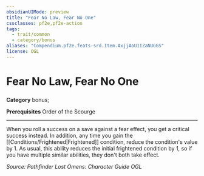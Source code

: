 ```yaml
---
obsidianUIMode: preview
title: "Fear No Law, Fear No One"
cssclasses: pf2e,pf2e-action
tags:
  - trait/common
  - category/bonus
aliases: "Compendium.pf2e.feats-srd.Item.AxjjAoU1IZaNUGGS"
license: OGL
---
```

# Fear No Law, Fear No One

### 

**Category** bonus; 



**Prerequisites** Order of the Scourge
* * *
When you roll a success on a save against a fear effect, you get a critical success instead. In addition, any time you gain the [[Conditions/Frightened|Frightened]] condition, reduce the condition's value by 1. As usual, this ability reduces the initial frightened condition by 1, so if you have multiple similar abilities, they don't both take effect.

*Source: Pathfinder Lost Omens: Character Guide*
*OGL*
